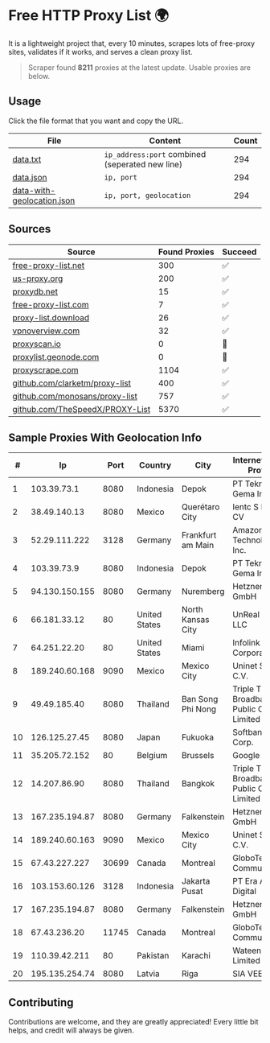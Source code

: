 
# Free HTTP Proxy List 🌍

It is a lightweight project that, every 10 minutes, scrapes lots of free-proxy sites, validates if it works, and serves a clean proxy list.


> Scraper found **8211** proxies at the latest update. Usable proxies are below.

## Usage

Click the file format that you want and copy the URL.


|File|Content|Count|
|----|-------|-----|
|[data.txt](https://raw.githubusercontent.com/themiralay/Proxy-List-World/master/data.txt)|`ip_address:port` combined (seperated new line)|294|
|[data.json](https://raw.githubusercontent.com/themiralay/Proxy-List-World/master/data.json)|`ip, port`|294|
|[data-with-geolocation.json](https://raw.githubusercontent.com/themiralay/Proxy-List-World/master/data-with-geolocation.json)|`ip, port, geolocation`|294|

## Sources

|Source|Found Proxies|Succeed|
|------|-------------|-------|
|[free-proxy-list.net](https://free-proxy-list.net)|300|✅|
|[us-proxy.org](https://www.us-proxy.org)|200|✅|
|[proxydb.net](http://proxydb.net)|15|✅|
|[free-proxy-list.com](https://free-proxy-list.com/?page=&port=&type%5B%5D=http&type%5B%5D=https&up_time=0&search=Search)|7|✅|
|[proxy-list.download](https://www.proxy-list.download/HTTP)|26|✅|
|[vpnoverview.com](https://vpnoverview.com/privacy/anonymous-browsing/free-proxy-servers)|32|✅|
|[proxyscan.io](https://www.proxyscan.io)|0|🚫|
|[proxylist.geonode.com](https://proxylist.geonode.com/api/proxy-list?limit=300&page=1&sort_by=lastChecked&sort_type=desc&protocols=http,https)|0|🚫|
|[proxyscrape.com](https://api.proxyscrape.com/v2/?request=displayproxies&protocol=http&timeout=10000&country=all&ssl=all&anonymity=all)|1104|✅|
|[github.com/clarketm/proxy-list](https://raw.githubusercontent.com/clarketm/proxy-list/master/proxy-list-raw.txt)|400|✅|
|[github.com/monosans/proxy-list](https://raw.githubusercontent.com/monosans/proxy-list/main/proxies/http.txt)|757|✅|
|[github.com/TheSpeedX/PROXY-List](https://raw.githubusercontent.com/TheSpeedX/PROXY-List/master/http.txt)|5370|✅|


## Sample Proxies With Geolocation Info

|#|Ip|Port|Country|City|Internet Service Provider|
|-|--|----|-------|----|-------------------------|
|1|103.39.73.1|8080|Indonesia|Depok|PT Teknologi Gema Informasi|
|2|38.49.140.13|8080|Mexico|Querétaro City|Ientc S De RL De CV|
|3|52.29.111.222|3128|Germany|Frankfurt am Main|Amazon Technologies Inc.|
|4|103.39.73.9|8080|Indonesia|Depok|PT Teknologi Gema Informasi|
|5|94.130.150.155|8080|Germany|Nuremberg|Hetzner Online GmbH|
|6|66.181.33.12|80|United States|North Kansas City|UnReal Servers, LLC|
|7|64.251.22.20|80|United States|Miami|Infolink Global Corporation|
|8|189.240.60.168|9090|Mexico|Mexico City|Uninet S.A. de C.V.|
|9|49.49.185.40|8080|Thailand|Ban Song Phi Nong|Triple T Broadband Public Company Limited|
|10|126.125.27.45|8080|Japan|Fukuoka|Softbank BB Corp.|
|11|35.205.72.152|80|Belgium|Brussels|Google LLC|
|12|14.207.86.90|8080|Thailand|Bangkok|Triple T Broadband Public Company Limited|
|13|167.235.194.87|8080|Germany|Falkenstein|Hetzner Online GmbH|
|14|189.240.60.163|9090|Mexico|Mexico City|Uninet S.A. de C.V.|
|15|67.43.227.227|30699|Canada|Montreal|GloboTech Communications|
|16|103.153.60.126|3128|Indonesia|Jakarta Pusat|PT Era Awan Digital|
|17|167.235.194.87|8080|Germany|Falkenstein|Hetzner Online GmbH|
|18|67.43.236.20|11745|Canada|Montreal|GloboTech Communications|
|19|110.39.42.211|80|Pakistan|Karachi|Wateen Telecom Limited|
|20|195.135.254.74|8080|Latvia|Riga|SIA VEESP|



## Contributing

Contributions are welcome, and they are greatly appreciated! Every
little bit helps, and credit will always be given.

